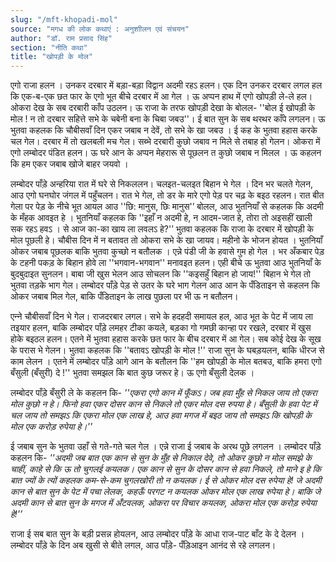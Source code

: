 ```yaml
---
slug: "/mft-khopadi-mol"
source: "मगध की लोक कथाएं : अनुशाीलन एवं संचयन"
author: "डॉ. राम प्रसाद सिंह"
section: "नीति कथा"
title: "खोपड़ी के मोल"
---
```

एगो राजा हलन । उनकर दरबार में बड़ा-बड़ा विद्वान अदमी रहऽ हलन। एक दिन उनकर दरबार लगल हल कि एक-ब-एक छत फार के एगो भूत बीचे दरबार में आ गेल । ऊ अप्पन हाथ में एगो खोपड़ी ले-ले हल। ओकरा देख के सब दरबारी काँप उठलन। ऊ राजा के तरफ खोपड़ी देखा के बोलल- ''बोल ई खोपड़ी के मोल ! न तो दरबार सहित्ते सभे के चबेनी बना के चिबा जबउ''। ई बात सुन के सब थरथर काँपे लगलन। ऊ भुतवा कहलक कि चौबीसवाँ दिन एकर जबाब न देवें, तो सभे के खा जबउ । ई कह के भुतवा हहास करके चल गेल। दरबार में तो खलबली मच गेल। सब्भे दरबारी कुछो जबाव न मिले से तबाह हो गेलन। ओकरा में एगो लम्बोदर पंडित हलन। ऊ घरे आन के अप्पन मेहरारू से पूछलन त कुछो जबाब न मिलल । ऊ कहलन कि हम एकर जबाब खोजे बाहर जयवो । 

लम्बोदर पाँड़े अन्हरिया रात में घरे से निकललन। चलइत-चलइत बिहान भे गेल । दिन भर चलते गेलन, आउ एगो घनघोर जंगल में पहुँचलन। रात भे गेल, तो डर के मारे एगो पेड़ पर चढ़ के बइठ रहलन। रात बीत गेला पर पेड़ के नीचे भूत आयल आउ ''छि: मानुस, छिः मानुस'’ बोलल, आउ भुतनियाँ से कहलक कि अदमी के मँहक आवइत हे । भुतनियाँ कहलक कि ''इहाँ न अदमी हे, न आदम-जात हे, तोरा तो अइसहीं खाली सक रहऽ हवऽ । से आज का-का खाय ला लवलऽ हे?'’ भुतवा कहलक कि राजा के दरबार में खोपड़ी के मोल पूछली हे। चौबीस दिन में न बतावत तो ओकरा सभे के खा जायव। महीनो के भोजन होयत । भुतनियाँ ओकर जबाब पूछलक बाकि भुतवा कुच्छो न बतौलक । एन्ने पंडी जी के हवासे गुम हो गेल । भर अँकबार पेड़ के टहनी पकड़ के बिहान होवे ला ''भगवान-भगवान'' मनावइत हलन। एही बीचे ऊ भुतवा आउ भुतनियाँ के बुदबुदाइत सुनलन। बाबा जी खुस भेलन आउ सोचलन कि ''कइसहुँ बिहान हो जाय!'' बिहान भे गेल तो भुतवा तड़के भाग गेल। लम्बोदर पाँड़े पेड़ से उतर के घरे भाग गेलन आउ आन के पँडिताइन से कहलन कि ओकर जबाब मिल गेल, बाकि पँडिताइन के लाख पुछला पर भी ऊ न बतौलन। 

एन्‍ने चौबीसवाँ दिन भे गेल। राजदरबार लगल। सभे के हदहदी समायल हल, आउ भूत के पेट में जाय ला तइयार हलन, बाकि लम्बोदर पाँड़े लमहर टीका कयले, बड़का गो गमछी कान्हा पर रखले, दरबार में खुस होके बइठल हलन। एतने में भुतवा हहास करके छत फार के बीच दरबार में आ गेल। सब कोई देख के सूख के परास भे गेलन। भुतवा कहलक कि ''बतावऽ खोपड़ी के मोल !'' राजा सुन के घबड़यलन, बाकि धीरज से काम लेलन । एतने में लम्बोदर पाँड़े आगे आन के बतौलन कि ''हम खोपड़ी के मोल बतबउ, बाकि हमरा एगो बँसुली (बँसुरी) दे !'' भुतवा समझल कि बात कुछ जरूर हे। ऊ एगो बँसुली देलक । 

लम्बोदर पाँड़े बँसुरी ले के कहलन कि- 
*''एकरा एगो कान में फूँकऽ। जब हवा मुँह से निकल जाय तो एकरा मोल कुछो न हे। फिनो हवा एकर दोसर कान से निकले तो एकर मोल दस रुपया हे। बँसुली के हवा पेट में चल जाय तो समझऽ कि एकरा मोल एक लाख हे, आउ 
हवा मगज में बइठ जाय तो समझऽ कि खोपड़ी के मोल एक करोड़ रुपेया हे।''* 

ई जबाब सुन के भुतवा उहाँ से गते-गते चल गेल । एन्ने राजा ई जबाब के अरथ पूछे लगलन । लम्बोदर पाँड़े कहलन कि- 
*''अदमी जब बात एक कान से सुन के मुँह से निकाल देवे, तो ओकर कुछो न मोल समझे के चाहीं, काहे से कि ऊ तो चुगलई कयलक। एक कान से सुन के दोसर कान से हवा निकले, तो माने इ हे कि बात ज्यों के त्यों कहलक कम-से-कम चुगलखोरी तो न कयलक। ई से ओकर मोल दस रुपेया हे! जे अदमी कान से बात सुन के पेट में पचा लेलक, कहऊँ परगट न कयलक ओकर मोल एक लाख रुपेया हे। बाकि जे अदमी कान से बात सुन के मगज में अँटवलक, ओकरा पर विचार कयलक, ओकरा मोल एक करोड़ रुपेया हे!'’*

राजा ई सब बात सुन के बड़ी प्रसन्न होयलन, आउ लम्बोदर पाँड़े के आधा राज-पाट बाँट के दे देलन । लम्बोदर पाँड़े के दिन अब खुसी से बीते लगल, आउ पाँड़े- पँड़िआइन आनंद से रहे लगलन।